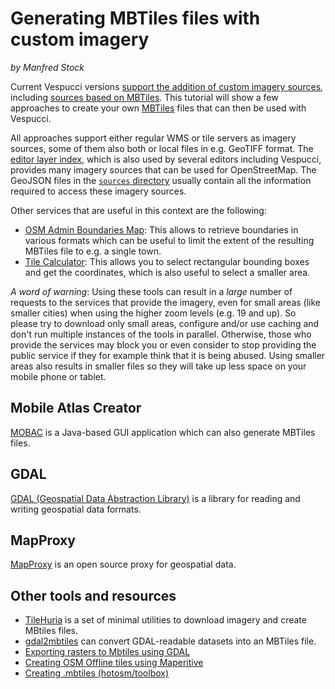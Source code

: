 # Generating MBTiles files with custom imagery
_by Manfred Stock_

Current Vespucci versions [support the addition of custom imagery sources](custom_imagery.md), including [sources based on MBTiles](custom_imagery.md#mbtiles). This tutorial will show a few approaches to create your own [MBTiles](https://github.com/mapbox/mbtiles-spec) files that can then be used with Vespucci.

All approaches support either regular WMS or tile servers as imagery sources, some of them also both or local files in e.g. GeoTIFF format. The [editor layer index](https://github.com/osmlab/editor-layer-index), which is also used by several editors including Vespucci, provides many imagery sources that can be used for OpenStreetMap. The GeoJSON files in the [`sources` directory](https://github.com/osmlab/editor-layer-index/tree/gh-pages/sources) usually contain all the information required to access these imagery sources.

Other services that are useful in this context are the following:

* [OSM Admin Boundaries Map](https://wambachers-osm.website/boundaries/): This allows to retrieve boundaries in various formats which can be useful to limit the extent of the resulting MBTiles file to e.g. a single town.
* [Tile Calculator](https://tools.geofabrik.de/calc/#type=geofabrik_standard&tab=1&proj=EPSG:4326&places=4): This allows you to select rectangular bounding boxes and get the coordinates, which is also useful to select a smaller area.

*A word of warning*: Using these tools can result in a _large_ number of requests to the services that provide the imagery, even for small areas (like smaller cities) when using the higher zoom levels (e.g. 19 and up). So please try to download only small areas, configure and/or use caching and don't run multiple instances of the tools in parallel. Otherwise, those who provide the services may block you or even consider to stop providing the public service if they for example think that it is being abused. Using smaller areas also results in smaller files so they will take up less space on your mobile phone or tablet.

## Mobile Atlas Creator

[MOBAC](https://mobac.sourceforge.io/) is a Java-based GUI application which can also generate MBTiles files.

## GDAL

[GDAL (Geospatial Data Abstraction Library)](http://www.gdal.org/) is a library for reading and writing geospatial data formats.

## MapProxy

[MapProxy](http://mapproxy.org/) is an open source proxy for geospatial data.

## Other tools and resources

* [TileHuria](https://github.com/HumanitarianStuff/tilehuria) is a set of minimal utilities to download imagery and create MBtiles files.
* [gdal2mbtiles](https://github.com/ecometrica/gdal2mbtiles) can convert GDAL-readable datasets into an MBTiles file.
* [Exporting rasters to Mbtiles using GDAL](https://pvanb.wordpress.com/2017/03/06/raster2mbtiles/)
* [Creating OSM Offline tiles using Maperitive](https://osedok.wordpress.com/2015/02/25/creating-osm-offline-tiles-using-maperitive/)
* [Creating .mbtiles (hotosm/toolbox)](https://github.com/hotosm/toolbox/wiki/4.5-Creating-.mbtiles)
